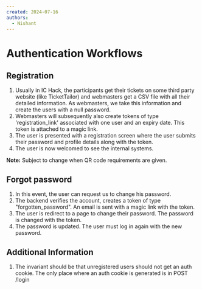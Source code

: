 ```yaml
---
created: 2024-07-16
authors:
  - Nishant
---
```

# Authentication Workflows

## Registration

1. Usually in IC Hack, the participants get their tickets on some third party website (like TicketTailor) and webmasters get a CSV file with all their detailed information. As webmasters, we take this information and create the users with a null password. 
1. Webmasters will subsequently also create tokens of type 'registration_link' associated with one user and an expiry date. This token is attached to a magic link. 
1. The user is presented with a registration screen where the user submits their password and profile details along with the token.
1. The user is now welcomed to see the internal systems. 

**Note:** Subject to change when QR code requirements are given.
## Forgot password

1. In this event, the user can request us to change his password.
2. The backend verifies the account, creates a token of type "forgotten_password". An email is sent with a magic link with the token.
3. The user is redirect to a page to change their password. The password is changed with the token.
4. The password is updated. The user must log in again with the new password.

## Additional Information

1. The invariant should be that unregistered users should not get an auth cookie. The only place where an auth cookie is generated is in POST /login